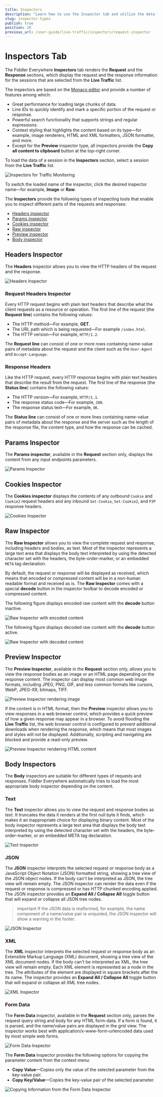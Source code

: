 ```yaml
---
title: Inspectors
description: "Learn how to use the Inspector tab and utilize the data from the inspector types in the Fiddler Everywhere web-debugging HTTP-proxy client."
slug: inspector-types
publish: true
position: 20
previous_url: /user-guide/live-traffic/inspectors/request-inspector
---
```


# Inspectors Tab

The Fiddler Everywhere **Inspectors** tab renders the **Request** and the **Response** sections, which display the request and the response information for the sessions that are selected from the **Live Traffic** list.

The inspectors are based on the [Monaco editor](https://microsoft.github.io/monaco-editor/) and provide a number of features among which:

- Great performance for loading large chunks of data.
- Line IDs to quickly identify and mark a specific portion of the request or response.
- Powerful search functionality that supports strings and regular expressions.
- Context styling that highlights the content based on its type&mdash;for example, image renderers, HTML and XML formatters, JSON formatter, and more.
- Except for the **Preview** inspector type, all inspectors provide the **Copy all content to clipboard** button at the top-right corner.

To load the data of a session in the **Inspectors** section, select a session from the __Live Traffic__ list.

![Inspectors for Traffic Monitoring](../../images/livetraffic/inspectors/inspectors-all.png)

To switch the loaded name of the inspector, click the desired inspector name&mdash;for example, __Image__ or __Raw__.

The **Inspectors** provide the following types of inspecting tools that enable you to inspect different parts of the requests and responses:

* [Headers inspector](#headers-inspector)
* [Params inspector](#params-inspector)
* [Cookies inspector](#cookies-inspector)
* [Raw inspector](#raw-inspector)
* [Preview inspector](#preview-inspector)
* [Body inspector](#body-inspector)

## Headers Inspector

The __Headers__ inspector allows you to view the HTTP headers of the request and the response.

![Headers Inspector](../../images/livetraffic/inspectors/inspectors-headers.png)

### Request Headers Inspector

Every HTTP request begins with plain text headers that describe what the client requests as a resource or operation. The first line of the request (the **Request line**) contains the following values:

* The HTTP method&mdash;For example, __GET__.
* The URL path which is being requested&mdash;For example `/index.html`.
* The HTTP version&mdash;For example, `HTTP/1.2`.

The **Request line** can consist of one or more rows containing name-value pairs of metadata about the request and the client such as the `User-Agent` and `Accept-Language`.

### Response Headers

Like the HTTP request, every HTTP response begins with plain text headers that describe the result from the request. The first line of the response (the **Status line**) contains the following values:

* The HTTP version&mdash;For example, `HTTP/1.1`.
* The response status code&mdash;For example, `200`.
* The response status text&mdash;For example, `OK`.

The **Status line** can consist of one or more lines containing name-value pairs of metadata about the response and the server such as the length of the response file, the content type, and how the response can be cached.

## Params Inspector

The **Params inspector**, available in the **Request** section only, displays the content from any input endpoints parameters.

![Params Inspector](../../images/livetraffic/inspectors/inspectors-params.png)

## Cookies Inspector

The **Cookies inspector** displays the contents of any outbound `Cookie` and `Cookie2` request headers and any inbound `Set-Cookie`, `Set-Cookie2`, and `P3P` response headers.

![Cookies Inspector](../../images/livetraffic/inspectors/inspectors-cookies.png)

## Raw Inspector

The **Raw Inspector** allows you to view the complete request and response, including headers and bodies, as text. Most of the inspector represents a large text area that displays the body text interpreted by using the detected character set with the headers, the byte-order-marker, or an embedded `META` tag declaration.

By default, the request or response will be displayed as received, which means that encoded or compressed content will be in a non-human readable format and received as is. The **Raw Inspector** comes with a special **decode** button in the inspector toolbar to decode encoded or compressed content.

The following figure displays encoded raw content with the **decode** button inactive.

![Raw Inspector with encoded content](../../images/livetraffic/inspectors/inspectors-raw.png)

The following figure displays decoded raw content with the **decode** button active.

![Raw Inspector with decoded content](../../images/livetraffic/inspectors/inspectors-raw-decoded.png)

## Preview Inspector

The **Preview Inspector**, available in the **Request** section only, allows you to view the response bodies as an image or an HTML page depending on the response content. The inspector can display most common web image formats, including JPEG, PNG, GIF, and less common formats like cursors, WebP, JPEG-XR, bitmaps, TIFF.

![Preview Inspector rendering image](../../images/livetraffic/inspectors/inspectors-image.png)

If the content is in HTML format, then the **Preview** inspector allows you to view responses in a web browser control, which provides a quick preview of how a given response may appear in a browser. To avoid flooding the **Live Traffic** list, the web browser control is configured to prevent additional downloads when rendering the response, which means that most images and styles will not be displayed. Additionally, scripting and navigating are blocked and provide a read-only preview.

![Preview Inspector rendering HTML content](../../images/livetraffic/inspectors/inspectors-web.png)

## Body Inspectors

The **Body** inspectors are suitable for different types of requests and responses. Fiddler Everywhere automatically tries to load the most appropriate body inspector depending on the content.

### Text

The **Text** inspector allows you to view the request and response bodies as text. It truncates the data it renders at the first null byte it finds, which makes it an inappropriate choice for displaying binary content. Most of the body inspector represents a large text area that displays the body text interpreted by using the detected character set with the headers, the byte-order-marker, or an embedded META tag declaration.

![Text Inspector](../../images/livetraffic/inspectors/inspectors-textview.png)

### JSON

The **JSON** inspector interprets the selected request or response body as a JavaScript Object Notation (JSON) formatted string, showing a tree view of the JSON object nodes. If the body can't be interpreted as JSON, the tree view will remain empty. The JSON inspector can render the data even if the request or response is compressed or has HTTP chunked encoding applied. The JSON inspector provides an __Expand All / Collapse All__ toggle button that will expand or collapse all JSON tree nodes.

>important If the JSON data is malformed, for example, the name component of a name/value pair is unquoted, the JSON inspector will show a warning in the footer.

![JSON Inspector](../../images/livetraffic/inspectors/inspectors-json.png)

### XML

The **XML** inspector interprets the selected request or response body as an Extensible Markup Language (XML) document, showing a tree view of the XML document nodes. If the body can't be interpreted as XML, the tree view will remain empty. Each XML element is represented as a node in the tree. The attributes of the element are displayed in square brackets after the its name. The inspector provides an __Expand All / Collapse All__ toggle button that will expand or collapse all XML tree nodes.

![XML Inspector](../../images/livetraffic/inspectors/inspectors-xml.png)

### Form Data

The **Form Data** inspector, available in the **Request** section only, parses the request query string and body for any HTML form-data. If a form is found, it is parsed, and the name/value pairs are displayed in the grid view. The inspector works best with application/x-www-form-urlencoded data used by most simple web forms.

![Form Data Inspector](../../images/livetraffic/inspectors/inspectors-webforms.png)

The **Form Data** inspector provides the following options for copying the parameter content from the context menu:

- **Copy Value**&mdash;Copies only the value of the selected parameter from the key-value pair.
- **Copy Key/Value**&mdash;Copies the key-value pair of the selected parameter.

![Copying Information from the Form Data Inspector](../../images/livetraffic/inspectors/webforms-copy.png)
